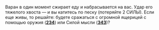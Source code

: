 Варан в один момент сжирает еду и набрасывается на вас. Удар его тяжелого хвоста — и вы катитесь по песку (потеряйте 2 СИЛЫ). Если еще живы, то решайте: будете сражаться с огромной ящерицей с помощью оружия ([**234**](#n_234)) или Силой мысли ([**343**](#n_343))?

